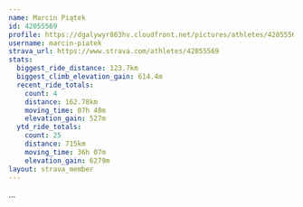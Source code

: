 ```yaml
---
name: Marcin Piątek
id: 42055569
profile: https://dgalywyr863hv.cloudfront.net/pictures/athletes/42055569/12602382/1/large.jpg
username: marcin-piatek
strava_url: https://www.strava.com/athletes/42055569
stats:
  biggest_ride_distance: 123.7km
  biggest_climb_elevation_gain: 614.4m
  recent_ride_totals:
    count: 4
    distance: 162.78km
    moving_time: 07h 48m
    elevation_gain: 527m
  ytd_ride_totals:
    count: 25
    distance: 715km
    moving_time: 36h 07m
    elevation_gain: 6279m
layout: strava_member
--- 
```

...
